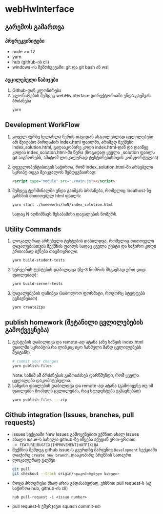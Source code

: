 # webHwInterface

## გარემოს გამართვა
### პრერეკვიზიტები
- node >= 12
- yarn
- hub (github-ის cli)
- windows-ის შემთხვევაში: git და git bash ან wsl


### აუცილებელი ნაბიჯები
1. Github-დან კლონირება
2. კლონირების შემდეგ webHwInterface დირექტორიაში უნდა გაეშვას ბრძანება
    ```sh
    yarn
    ```

## Development WorkFlow
1. ყოველ ჯერზე ხელახლა წერის თავიდან ასაცილებლად ცვლილებები არ შეიტანო პირდაპირ index.html ფაილში, 
   არამედ შექმენი index_solution.html, გადააკოპირე კოდი index.html-დან და დაიწყე კოდის index_solution.html-ში წერა
   (ზოგადად ყველა _solution ფაილს git აიგნორებს, ამიტომ ლოკალურად ტესტირებისთვის კომფორტულია)

2. დეველოპენტისთვის საჭიროა, რომ index_solution.html-ში არსებული სკრიპტ თეგი შეიცვალოს შემდეგნაირად:
   ```html
   <script type="module" src="./main.js"></script>
   ```
3. შემდეგ ტერმინალში უნდა გაიშვას ბრძანება, რომელიც localhost-ზე გახსნის მითითებულ html ფაილს:
   ```sh
   yarn start ./homeworks/hwN/index_solution.html
   ```
   სადაც N აღნიშნავს შესაბამისი დავალების ნომერს.

## Utility Commands
1. ლოკალურად არსებული ტესტების დაბილდვა, რომელიც თითოეული დავალებისთვის შექმნის ფაილს სადაც ყველა ტესტი და საჭირო კოდი ერთიანად იქნება თავმოყრილი:
   ```sh
   yarn build-student-tests
   ```
2. სერვერის ტესტების დაბილდვა (მე-3 ნომრის მსგავსად ერთ დიდ ფაილებად):
   ```sh
   yarn build-server-tests
   ```
3. დავალებების დაზიპვა (საბოლოო ფორმატი, როგორც სტუდტებს ეგზავნებათ)
   ```sh
   yarn createZips
   ```

## publish homework (შეტანილი ცვლილებების გამოქვეყნება)
1. ტესტების დაბილდვა და remote-ად ატანა (ანუ საწყის index.html ფაილში სკრიპტის რა ლინკიც იყო ჩასმული მანდ ცვლილებებს შეიტანს)
   ```sh
   # commit your changes
   yarn publish-files
   ```
   Note: სანამ ამ ბრძანებას გამოიძახებ დარწმუნდი, რომ ყველა ცვლილება დაკომიტებულია.
2. საწყისი ფაილების დაბილდვა და remote-ად ატანა (გამოიყენე თუ იმ ფაილებში მოახდენ ცვლილებას, რაც სტუდენტებს ეგზავნებათ)
   ```sh
   yarn publish-files -- zip
   ```

## Github integration (Issues, branches, pull requests)
- Issues სექციაში New Issues გამოყენებით ვქმნით ახალ Issues
- ახალი issue-ს სახელი github-ზე იწყება აქედან ერთ-ერთით:
   - `FEATURE|BUGFIX|IMPROVEMENT|HOTFIX|QA`
- შექმნის შემდეგ github issue-ს გვერდზე მარჯვნივ `Development` სექციაში დააჭირე `create new branch`, დააკოპირე ბრენჩის სათაური
- ლოკალურად გაუშვი
   ```sh
   git pull
   git checkout --track origin/<დაკოპირებული სახელი>
   ```
- როცა პროგრესი მზად არის გადასახედად, ვხსნით pull request-ს (აქ საჭიროა hub, github-ის cli)
   ```shell
   hub pull-request -i <issue number>
   ```
- pull request-ს ვმერჯავთ squash commit-ით

